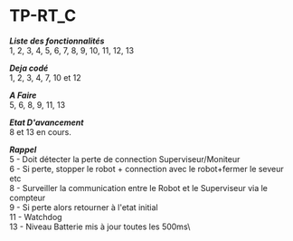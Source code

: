 # TP-RT_C

***Liste des fonctionnalités***\
1, 2, 3, 4, 5, 6, 7, 8, 9, 10, 11, 12, 13 

***Deja codé***\
1, 2, 3, 4, 7, 10 et 12

***A Faire***\
5, 6, 8, 9, 11, 13

***Etat D'avancement***\
8 et 13 en cours. 


***Rappel*** \
5   - Doit détecter la perte de connection Superviseur/Moniteur \
6   - Si perte, stopper le robot + connection avec le robot+fermer le seveur etc\
8   - Surveiller la communication entre le Robot et le Superviseur via le compteur\
9   - Si perte alors retourner à l'etat initial\
11  - Watchdog\
13  - Niveau Batterie mis à jour toutes les 500ms\
